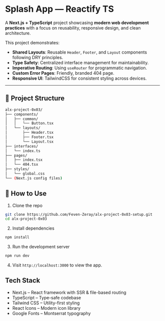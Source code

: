 # Splash App — Reactify TS

A **Next.js + TypeScript** project showcasing **modern web development practices** with a focus on reusability, responsive design, and clean architecture.

This project demonstrates:

- **Shared Layouts**: Reusable `Header`, `Footer`, and `Layout` components following DRY principles.
- **Type Safety**: Centralized interface management for maintainability.
- **Imperative Routing**: Using `useRouter` for programmatic navigation.
- **Custom Error Pages**: Friendly, branded 404 page.
- **Responsive UI**: TailwindCSS for consistent styling across devices.

---

## 📂 Project Structure

```bash
alx-project-0x03/
├── components/
│   ├── common/
│   │   └── Button.tsx
│   └── layouts/
│       ├── Header.tsx
│       ├── Footer.tsx
│       └── Layout.tsx
├── interfaces/
│   └── index.ts
├── pages/
│   ├── index.tsx
│   └── 404.tsx
├── styles/
│   └── global.css
└── (Next.js config files)
```

## 🚀 How to Use

1. Clone the repo

```bash
git clone https://github.com/Feven-Zeray/alx-project-0x03-setup.git
cd alx-project-0x03
```

2. Install dependencies

```bash
npm install
```

3. Run the development server

```bash
npm run dev
```

4. Visit `http://localhost:3000` to view the app.

## Tech Stack

- Next.js – React framework with SSR & file-based routing
- TypeScript – Type-safe codebase
- Tailwind CSS – Utility-first styling
- React Icons – Modern icon library
- Google Fonts – Montserrat typography
